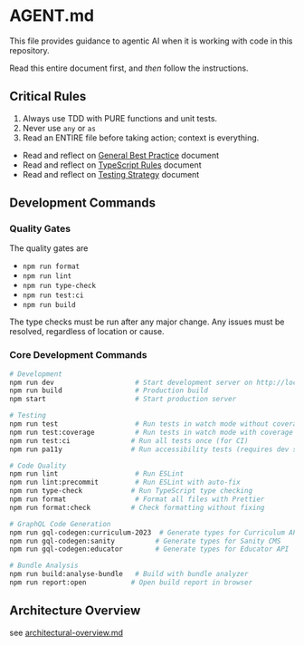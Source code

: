 # AGENT.md

This file provides guidance to agentic AI when it is working with code in this repository.

Read this entire document first, and _then_ follow the instructions.

## Critical Rules

1. Always use TDD with PURE functions and unit tests.
2. Never use `any` or `as`
3. Read an ENTIRE file before taking action; context is everything.

- Read and reflect on [General Best Practice](general-best-practice.md) document
- Read and reflect on [TypeScript Rules](typescript-rules.md) document
- Read and reflect on [Testing Strategy](rules/testing-strategy/index.md) document

## Development Commands

### Quality Gates

The quality gates are

- `npm run format`
- `npm run lint`
- `npm run type-check`
- `npm run test:ci`
- `npm run build`

The type checks must be run after any major change. Any issues must be resolved, regardless of location or cause.

### Core Development Commands

```bash
# Development
npm run dev                    # Start development server on http://localhost:3000
npm run build                  # Production build
npm start                      # Start production server

# Testing
npm run test                   # Run tests in watch mode without coverage
npm run test:coverage          # Run tests in watch mode with coverage
npm run test:ci               # Run all tests once (for CI)
npm run pa11y                 # Run accessibility tests (requires dev server running)

# Code Quality
npm run lint                   # Run ESLint
npm run lint:precommit         # Run ESLint with auto-fix
npm run type-check            # Run TypeScript type checking
npm run format                 # Format all files with Prettier
npm run format:check          # Check formatting without fixing

# GraphQL Code Generation
npm run gql-codegen:curriculum-2023  # Generate types for Curriculum API
npm run gql-codegen:sanity          # Generate types for Sanity CMS
npm run gql-codegen:educator        # Generate types for Educator API

# Bundle Analysis
npm run build:analyse-bundle   # Build with bundle analyzer
npm run report:open           # Open build report in browser
```

## Architecture Overview

see [architectural-overview.md](../architectural-overview.md)
